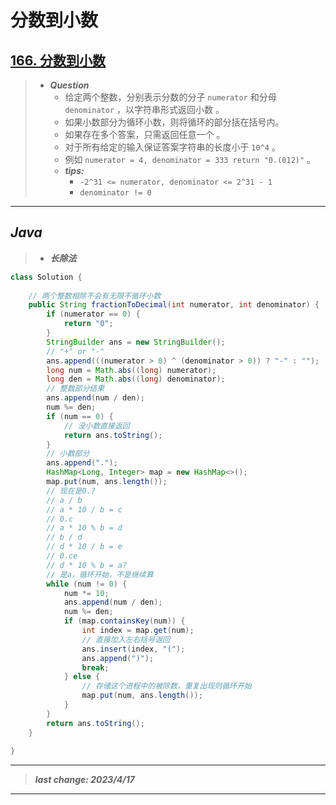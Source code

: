 # 分数到小数

## [166. 分数到小数](https://leetcode.cn/problems/fraction-to-recurring-decimal/)

> - ***Question***
>   - 给定两个整数，分别表示分数的分子 `numerator` 和分母 `denominator` ，以字符串形式返回小数 。
>   - 如果小数部分为循环小数，则将循环的部分括在括号内。
>   - 如果存在多个答案，只需返回任意一个 。
>   - 对于所有给定的输入保证答案字符串的长度小于 `10^4` 。
>   - 例如 `numerator = 4, denominator = 333 return "0.(012)"` 。
>   - ***tips:***
>     - `-2^31 <= numerator, denominator <= 2^31 - 1`
>     - `denominator != 0`

---

## *Java*

> - ***长除法***

```java
class Solution {
    
    // 两个整数相除不会有无限不循环小数
    public String fractionToDecimal(int numerator, int denominator) {
        if (numerator == 0) {
            return "0";
        }
        StringBuilder ans = new StringBuilder();
        // "+" or "-"
        ans.append(((numerator > 0) ^ (denominator > 0)) ? "-" : "");
        long num = Math.abs((long) numerator);
        long den = Math.abs((long) denominator);
        // 整数部分结果
        ans.append(num / den);
        num %= den;
        if (num == 0) {
            // 没小数直接返回
            return ans.toString();
        }
        // 小数部分
        ans.append(".");
        HashMap<Long, Integer> map = new HashMap<>();
        map.put(num, ans.length());
        // 现在是0.?
        // a / b
        // a * 10 / b = c
        // 0.c
        // a * 10 % b = d
        // b / d
        // d * 10 / b = e
        // 0.ce
        // d * 10 % b = a?
        // 是a，循环开始，不是继续算
        while (num != 0) {
            num *= 10;
            ans.append(num / den);
            num %= den;
            if (map.containsKey(num)) {
                int index = map.get(num);
                // 直接加入左右括号返回
                ans.insert(index, "(");
                ans.append(")");
                break;
            } else {
                // 存储这个进程中的被除数，重复出现则循环开始
                map.put(num, ans.length());
            }
        }
        return ans.toString();
    }
    
}
```

---

> ***last change: 2023/4/17***

---
